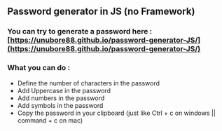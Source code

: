 ## Password generator in JS (no Framework)

### You can try to generate a password here : [https://unubore88.github.io/password-generator-JS/](https://unubore88.github.io/password-generator-JS/)

### What you can do :

- Define the number of characters in the password
- Add Uppercase in the password
- Add numbers in the password
- Add symbols in the password
- Copy the password in your clipboard (just like Ctrl + c on windows || command + c on mac)
